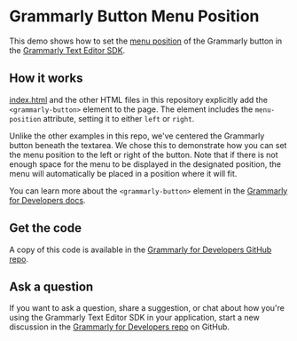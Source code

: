 # Grammarly Button Menu Position

This demo shows how to set the [menu position](https://developer.grammarly.com/docs/api/editor-sdk/grammarlybuttonelement#menuposition) of the Grammarly button in the [Grammarly Text Editor SDK](https://developer.grammarly.com/).

## How it works

[index.html](./public/index.html) and the other HTML files in this repository explicitly add the `<grammarly-button>` element to the page. The element includes the `menu-position` attribute, setting it to either `left` or `right`.

Unlike the other examples in this repo, we've centered the Grammarly button beneath the textarea. We chose this to demonstrate how you can set the menu position to the left or right of the button. Note that if there is not enough space for the menu to be displayed in the designated position, the menu will automatically be placed in a position where it will fit.

You can learn more about the `<grammarly-button>` element in the [Grammarly for Developers docs](https://developer.grammarly.com/docs/customization#custom-position).

## Get the code

A copy of this code is available in the [Grammarly for Developers GitHub repo](https://github.com/grammarly/grammarly-for-developers/tree/main/examples/editor-sdk-menu-position).

## Ask a question

If you want to ask a question, share a suggestion, or chat about how you're using the Grammarly Text Editor SDK in your application, start a new discussion in the [Grammarly for Developers repo](https://github.com/grammarly/grammarly-for-developers/discussions) on GitHub.
